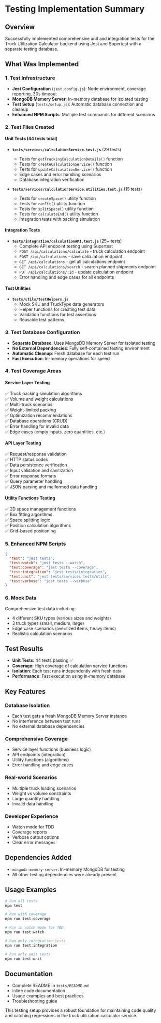 # Testing Implementation Summary

## Overview
Successfully implemented comprehensive unit and integration tests for the Truck Utilization Calculator backend using Jest and Supertest with a separate testing database.

## What Was Implemented

### 1. Test Infrastructure
- **Jest Configuration** (`jest.config.js`): Node environment, coverage reporting, 30s timeout
- **MongoDB Memory Server**: In-memory database for isolated testing
- **Test Setup** (`tests/setup.js`): Automatic database connection and cleanup
- **Enhanced NPM Scripts**: Multiple test commands for different scenarios

### 2. Test Files Created

#### Unit Tests (44 tests total)
- **`tests/services/calculationService.test.js`** (29 tests)
  - Tests for `getTruckingCalculationDetails()` function
  - Tests for `createCalculationService()` function  
  - Tests for `updateCalculationService()` function
  - Edge cases and error handling scenarios
  - Database integration verification

- **`tests/services/calculationService.utilities.test.js`** (15 tests)
  - Tests for `createSpace()` utility function
  - Tests for `canFit()` utility function
  - Tests for `splitSpace()` utility function
  - Tests for `calculateEnd()` utility function
  - Integration tests with packing simulation

#### Integration Tests
- **`tests/integration/calculationAPI.test.js`** (25+ tests)
  - Complete API endpoint testing using Supertest
  - `POST /api/calculations/calculate` - truck calculation endpoint
  - `POST /api/calculations` - save calculation endpoint
  - `GET /api/calculations` - get all calculations endpoint
  - `GET /api/calculations/search` - search planned shipments endpoint
  - `PUT /api/calculations/:id` - update calculation endpoint
  - Error handling and edge cases for all endpoints

#### Test Utilities
- **`tests/utils/testHelpers.js`**
  - Mock SKU and TruckType data generators
  - Helper functions for creating test data
  - Validation functions for test assertions
  - Reusable test patterns

### 3. Test Database Configuration
- **Separate Database**: Uses MongoDB Memory Server for isolated testing
- **No External Dependencies**: Fully self-contained testing environment
- **Automatic Cleanup**: Fresh database for each test run
- **Fast Execution**: In-memory operations for speed

### 4. Test Coverage Areas

#### Service Layer Testing
✅ Truck packing simulation algorithms  
✅ Volume and weight calculations  
✅ Multi-truck scenarios  
✅ Weight-limited packing  
✅ Optimization recommendations  
✅ Database operations (CRUD)  
✅ Error handling for invalid data  
✅ Edge cases (empty inputs, zero quantities, etc.)  

#### API Layer Testing
✅ Request/response validation  
✅ HTTP status codes  
✅ Data persistence verification  
✅ Input validation and sanitization  
✅ Error response formats  
✅ Query parameter handling  
✅ JSON parsing and malformed data handling  

#### Utility Functions Testing
✅ 3D space management functions  
✅ Box fitting algorithms  
✅ Space splitting logic  
✅ Position calculation algorithms  
✅ Grid-based positioning  

### 5. Enhanced NPM Scripts
```json
{
  "test": "jest tests",
  "test:watch": "jest tests --watch",
  "test:coverage": "jest tests --coverage", 
  "test:integration": "jest tests/integration",
  "test:unit": "jest tests/services tests/utils",
  "test:verbose": "jest tests --verbose"
}
```

### 6. Mock Data
Comprehensive test data including:
- 4 different SKU types (various sizes and weights)
- 3 truck types (small, medium, large)
- Edge case scenarios (oversized items, heavy items)
- Realistic calculation scenarios

## Test Results
- **Unit Tests**: 44 tests passing ✅
- **Coverage**: High coverage of calculation service functions
- **Isolation**: Each test runs independently with fresh data
- **Performance**: Fast execution using in-memory database

## Key Features

### Database Isolation
- Each test gets a fresh MongoDB Memory Server instance
- No interference between test runs
- No external database dependencies

### Comprehensive Coverage
- Service layer functions (business logic)
- API endpoints (integration)
- Utility functions (algorithms)
- Error handling and edge cases

### Real-world Scenarios
- Multiple truck loading scenarios
- Weight vs volume constraints
- Large quantity handling
- Invalid data handling

### Developer Experience
- Watch mode for TDD
- Coverage reports
- Verbose output options
- Clear error messages

## Dependencies Added
- `mongodb-memory-server`: In-memory MongoDB for testing
- All other testing dependencies were already present

## Usage Examples

```bash
# Run all tests
npm test

# Run with coverage
npm run test:coverage

# Run in watch mode for TDD
npm run test:watch

# Run only integration tests
npm run test:integration

# Run only unit tests  
npm run test:unit
```

## Documentation
- Complete README in `tests/README.md`
- Inline code documentation
- Usage examples and best practices
- Troubleshooting guide

This testing setup provides a robust foundation for maintaining code quality and catching regressions in the truck utilization calculator service. 